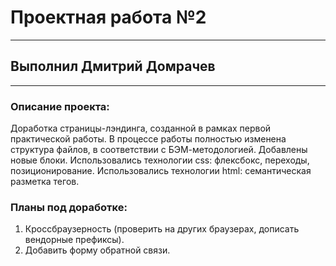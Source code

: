 # Проектная работа №2
___________________________

## Выполнил Дмитрий Домрачев

___________________________
### Описание проекта:
Доработка страницы-лэндинга, созданной в рамках первой практической работы. В процессе работы полностью изменена структура файлов, в соответствии с БЭМ-методологией. Добавлены новые блоки.
Использовались технологии css: флексбокс, переходы, позиционирование.
Использовались технологии html: семантическая разметка тегов.

### Планы под доработке:
1. Кроссбраузерность (проверить на других браузерах, дописать вендорные префиксы).
2. Добавить форму обратной связи.

